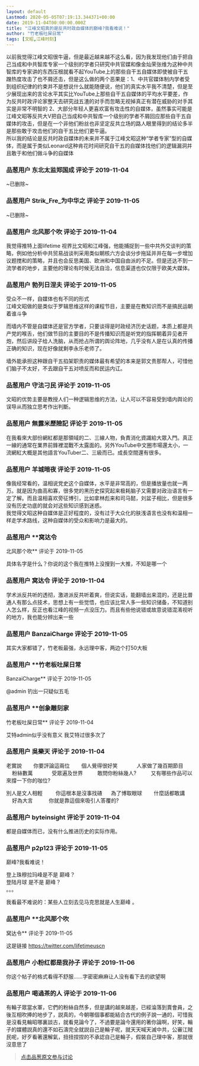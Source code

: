 ```yaml
---
layout: default
Lastmod: 2020-05-05T07:19:13.344371+00:00
date: 2019-11-04T00:00:00.000Z
title: "江峰文昭真的是反共时政自媒体的巅峰?我看难说！"
author: "竹老板吐屎日常"
tags: [文昭,江峰时刻]
---
```


以前我觉得江峰文昭很牛逼，但是最近越来越不这么看，因为我发现他们由于把自己当成和中共智库专家一个级别的学者只研究中共官媒和像金灿荣张维为这种中共智库的专家讲的东西压根就看不起YouTube上的那些自干五自媒体即使被自干五蹭热度攻击了也不屑还击，但是这么做的两个恶果是：1、中共官媒体制内学者受到组织纪律的约束并不是想说什么就能随便说，他们的真实水平我不清楚，但是至少展现出来的言论水平其实比YouTube上那些自干五自媒体的平均水平要差，作为反共时政评论家整天去研究战五渣的对手而忽略无视掉真正有潜在威胁的对手其实是非常不明智的 2、大部分年轻人更喜欢富有攻击性的自媒体，虽然事实可能是江峰文昭等反共大V把自己当成和中共智库一个级别的学者不屑回应那些自干五自媒体的攻击，但是在一个非他们粉丝也非坚定反共立场的路人眼里得到的结论多半是那些敢于攻击他们的自干五比他们更牛逼。  
所以我的结论是反共时政自媒体的未来并不属于江峰文昭这种“学者专家”型的自媒体，而是属于类似Leonard这种肯花时间研究自干五的自媒体找他们的逻辑漏洞并且敢于和他们做斗争的自媒体

            
### 品葱用户 **东北太监郑国成** 评论于 2019-11-04
        
~已删除~
        


            
### 品葱用户 **Strik_Fre_为中华之** 评论于 2019-11-05
        
~已删除~
        


            
### 品葱用户 **北风那个吹** 评论于 2019-11-04
        
我觉得推特上面lifetime 视界比文昭和江峰强，他能捕捉到一些中共外交谈判的策略，例如他分析中共贸易战谈判采用类似朝核六方会谈分步拖延并并在每一步增加议题搅和的策略，并且也会反思美国、欧洲和中国自由派的不足。但是还达不到一流学者的地步，主要他的理论有时候无法自洽，信息渠道也仅仅限于欧美大媒体。
        


            
### 品葱用户 **勃列日涅夫** 评论于 2019-11-05
        
受众不一样，自媒体也有不同的形式  
江峰文昭做的是类似于罗辑思维这样的课程节目，主要是在教知识而不是搞民运朝着谁斗争  
  
而墙内不管是自媒体还是官方学者，只要谈得是时政经济历史话题，本质上都是共产党的喉舌，他们做节目的主要目的不是传播知识而是听党的指挥朝着异见者开炮，然后讲段子给人洗脑，从而抢占所谓的舆论阵地，几乎没有人是在认真的传播正确的知识，现在好像就剩李永乐老师了。  
  
墙外能承担这种跟自干五掐架职责的媒体最有希望的本来是郭文贵那帮人，可惜他们脑子不太好，不去跟自干五对喷反而和民运内讧。
        


            
### 品葱用户 **守法刁民** 评论于 2019-11-05
        
文昭的优势主要是教授人们一种逻辑思维的方法，让人可以不容易受到墙内舆论的误导从而独立思考作出判斷。
        


            
### 品葱用户 **無露米歷險記** 评论于 2019-11-05
        
在我看來大部份網紅都是那領域的二、三線人物，負責消化資識給大眾入門。真正一線的通常在業界前鋒裡混戰不太露面的。另外YouTube中文圈市場還太小，一流網紅大概是其他語言YouTuber二、三級而已。成長空間還有很多。
        


            
### 品葱用户 **羊城暗夜** 评论于 2019-11-05
        
像我经常看的，温相说党史这个自媒体，水平是非常高的，但是播放量也就一两万。就是因为曲高和寡，很多党的黑历史探究起来极耗脑子又需要对政治语言有一定了解。而且温相喜欢旁征博引，比如拿林彪来和司马懿，刘盆子相比，但是很多没有历史功底的就会对这些知识感到迷惑。  
我觉得文昭这种自媒体是正好程度的，没有过于大众化的肤浅语言也没有和温相一样走学术路线，这种自媒体的受众和影响力是最大的。
        


            
### 品葱用户 **窝达令 
北风那个吹** 评论于 2019-11-05
        
具体名字是什么？你说的这个我在推特上没搜到一大推，不知是哪一个
        


            
### 品葱用户 **窝达令** 评论于 2019-11-04
        
学术派反共听的透彻，激进派反共听着爽，但说实话，能翻墙出来混的，还是比普通人有那么点技术，思想上有一些觉悟，也应该比常人多一些知识储备，不知道别人怎么样，反正也看江峰的视频一点没压力。而且有些他说错或故意说错混淆视听的地方，我也能分辨出来一些
        


            
### 品葱用户 **BanzaiCharge** 评论于 2019-11-05
        
其实大家都错了，竹老板最强，永远理中客，两边个打50大板
        


            
### 品葱用户 **竹老板吐屎日常 
BanzaiCharge** 评论于 2019-11-05
        
@admin 钓出一只疑似五毛
        


            
### 品葱用户 **创象雕刻家

竹老板吐屎日常** 评论于 2019-11-04
        
艾特admin似乎没有意义 我艾特过很多次了
        


            
### 品葱用户 **吳樂天** 评论于 2019-11-04
        
老實說        你要評論這兩位        個人覺得很好笑             人家做了幾百期節目          粉絲數萬             受眾遍及世界          敢問你粉絲幾人?          又有哪些作品可以來撐一下你的咖位?  
  
別人是文人相輕         你這根本是沒事找碴      為了博取眼球        什麼話都敢講          好為大言           你就是靠這個來吸引人答覆的?
        


            
### 品葱用户 **byteinsight** 评论于 2019-11-04
        
都是自媒体而已，没有什么推进历史的实际作用。
        


            
### 品葱用户 **p2p123** 评论于 2019-11-05
        
巅峰?我看难说！  
  
登上珠穆拉玛峰是不是 巅峰？  
登陆月球 是不是 巅峰？  
。。。  
  
我看最不难说的：某些人立刻去见马克思就是人生巅峰 。
        


            
### 品葱用户 **北风那个吹 
窝达令** 评论于 2019-11-05
        
这是链接 https://twitter.com/lifetimeuscn
        


            
### 品葱用户 **小粉红都是我孙子** 评论于 2019-11-06
        
你这个帖子的格式看得不舒服……字密密麻麻让人没有看下去的欲望啊
        


            
### 品葱用户 **喝過茶的人** 评论于 2019-11-06
        
有輪子眾當水軍，它們的粉絲自然多，但是講的越來越差，已經淪落到賣會員，之後互相吹捧的地步了，説真的，今朝哪個事都能結合古代的例子說一通的，可惜我是沒看見輪昭哪裏談古，就看見論今了，不過要是論今還用的著你論啊，好笑，輪子的媒體説真的還不如石濤完全就説自己是輪子呢，就天天喊天滅中共，公審江賊民呢，好歹看著還解氣，扭扭捏捏的不承認自己是輪子，假裝自己理中客，那就很沒意思了
        






> [点击品葱原文参与讨论](https://pincong.rocks/article/7556)

